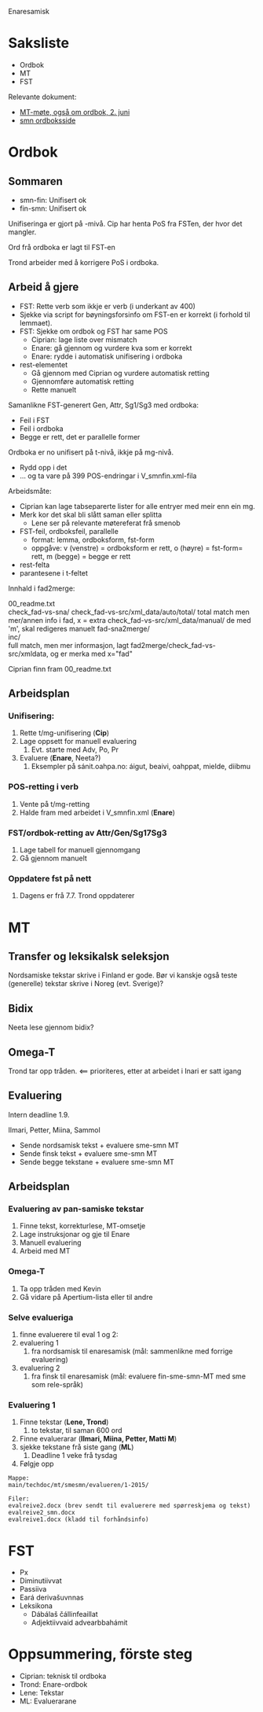 Enaresamisk

# Saksliste

* Ordbok
* MT
* FST

Relevante dokument:

* [MT-møte, også om ordbok, 2. juni](/mt/smesmn/meetings/160602.html)
* [smn ordboksside](/dicts/InarinsaamenSanakirjat.html)

# Ordbok

## Sommaren

* smn-fin: Unifisert ok
* fin-smn: Unifisert ok

Unifiseringa er gjort på <mg>-mivå. Cip har henta PoS fra FSTen, der hvor det mangler.

Ord frå ordboka er lagt til FST-en

Trond arbeider med å korrigere PoS i ordboka.

## Arbeid å gjere

* FST: Rette verb som ikkje er verb (i underkant av 400)
* Sjekke via script for bøyningsforsinfo om FST-en er korrekt (i forhold til lemmaet).
* FST: Sjekke om ordbok og FST har same POS
    - Ciprian: lage liste over mismatch
    - Enare: gå gjennom og vurdere kva som er korrekt
    - Enare: rydde i automatisk unifisering i ordboka
* rest-elementet
    - Gå gjennom med Ciprian og vurdere automatisk retting
    - Gjennomføre automatisk retting
    - Rette manuelt

Samanlikne FST-generert Gen, Attr, Sg1/Sg3 med ordboka:

* Feil i FST
* Feil i ordboka
* Begge er rett, det er parallelle former

Ordboka er no unifisert på t-nivå, ikkje på mg-nivå.
* Rydd opp i det
* ... og ta vare på 399 POS-endringar i V_smnfin.xml-fila

Arbeidsmåte:

* Ciprian kan lage tabseparerte lister for alle entryer med meir enn ein mg. 
* Merk  kor det skal bli slått saman eller splitta
    - Lene ser på relevante møtereferat frå smenob
* FST-feil, ordboksfeil, parallelle
    - format: lemma, ordboksform, fst-form
    - oppgåve: v (venstre) = ordboksform er rett, o (høyre) = fst-form= rett, m (begge) = begge er rett
* rest-felta
* parantesene i t-feltet

Innhald i fad2merge:

00_readme.txt     
check_fad-vs-sna/ 
check_fad-vs-src/xml_data/auto/total/ total match men mer/annen info i fad, x = extra
check_fad-vs-src/xml_data/manual/   de med 'm', skal redigeres manuelt
fad-sna2merge/    
inc/              
full match, men mer informasjon, lagt fad2merge/check_fad-vs-src/xmldata, og er merka med x="fad"

Ciprian finn fram 00_readme.txt

## Arbeidsplan

### Unifisering:
1. Rette t/mg-unifisering (**Cip**)
1. Lage oppsett for manuell evaluering
    1. Evt. starte med Adv, Po, Pr
1. Evaluere (**Enare**, Neeta?)
    1. Eksempler på sánit.oahpa.no: áigut, beaivi, oahppat, mielde, diibmu

### POS-retting i verb
1. Vente på t/mg-retting
1. Halde fram med arbeidet i V_smnfin.xml  (**Enare**)

### FST/ordbok-retting av Attr/Gen/Sg17Sg3
1. Lage tabell for manuell gjennomgang
1. Gå gjennom manuelt

### Oppdatere fst på nett
1. Dagens er frå 7.7. Trond oppdaterer

# MT

## Transfer og leksikalsk seleksjon

Nordsamiske tekstar skrive i Finland er gode. Bør vi kanskje også teste (generelle) tekstar 
skrive i Noreg (evt. Sverige)?

## Bidix

Neeta lese gjennom bidix?

## Omega-T

Trond tar opp tråden. <== prioriteres, etter at arbeidet i Inari er satt igang

##  Evaluering

Intern deadline 1.9.

Ilmari, Petter, Miina, Sammol

* Sende nordsamisk tekst + evaluere sme-smn MT
* Sende finsk tekst + evaluere sme-smn MT
* Sende begge tekstane + evaluere sme-smn MT

## Arbeidsplan

###  Evaluering av pan-samiske tekstar
1. Finne tekst, korrekturlese, MT-omsetje
1. Lage instruksjonar og gje til Enare
1. Manuell evaluering
1. Arbeid med MT

###  Omega-T
1. Ta opp tråden med Kevin
1. Gå vidare på Apertium-lista eller til andre 

###  Selve evalueriga

1. finne evaluerere til eval 1 og 2:
1. evaluering 1
    1. fra nordsamisk til enaresamisk (mål: sammenlikne med forrige evaluering)
1. evaluering 2
    1. fra finsk til enaresamisk (mål: evaluere fin-sme-smn-MT med sme som rele-språk)

### Evaluering 1

1. Finne tekstar (**Lene, Trond**)
    1. to tekstar, til saman 600 ord
1. Finne evaluerarar (**Ilmari, Miina, Petter, Matti M**)
1. sjekke tekstane frå siste gang (**ML**)
    1. Deadline 1 veke frå tysdag
1. Følgje opp

```
Mappe:
main/techdoc/mt/smesmn/evalueren/1-2015/

Filer:
evalreive2.docx (brev sendt til evaluerere med spørreskjema og tekst)
evalreive2_smn.docx
evalreive1.docx (kladd til forhåndsinfo)
```

# FST

* Px
* Diminutiivvat
* Passiiva
* Eará derivašuvnnas
* Leksikona
    - Dábálaš čállinfeaillat
    - Adjektiivvaid advearbbahámit

# Oppsummering, förste steg

* Ciprian: teknisk til ordboka
* Trond: Enare-ordbok
* Lene: Tekstar
* ML: Evaluerarane
